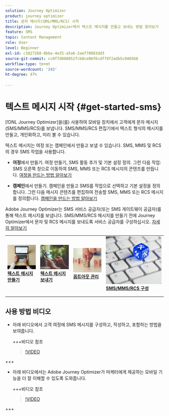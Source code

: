 ```yaml
---
solution: Journey Optimizer
product: journey optimizer
title: 문자 메시지(SMS/MMS/RCS) 시작
description: Journey Optimizer에서 텍스트 메시지를 만들고 보내는 방법 알아보기
feature: SMS
topic: Content Management
role: User
level: Beginner
exl-id: c1027268-0bbe-4e35-a5a6-2aef78083dd3
source-git-commit: cc0ffd008052fcb0ce06f6cdff0f2adb5c040568
workflow-type: tm+mt
source-wordcount: '243'
ht-degree: 47%

---
```


# 텍스트 메시지 시작 {#get-started-sms}

[!DNL Journey Optimizer]을(를) 사용하여 모바일 장치에서 고객에게 문자 메시지(SMS/MMS/RCS)를 보냅니다. SMS/MMS/RCS 편집기에서 텍스트 형식의 메시지를 만들고, 개인화하고, 미리 볼 수 있습니다.

텍스트 메시지는 여정 또는 캠페인에서 만들고 보낼 수 있습니다. SMS, MMS 및 RCS의 경우 SMS 작업을 사용합니다.

* **여정**&#x200B;에서 만들기. 여정 만들기, SMS 활동 추가 및 기본 설정 정의. 그런 다음 작업: SMS 오른쪽 창으로 이동하여 SMS, MMS 또는 RCS 메시지의 콘텐츠를 만듭니다. [여정을 만드는 방법 알아보기](../building-journeys/journey-gs.md)

* **캠페인**&#x200B;에서 만들기. 캠페인을 만들고 SMS를 작업으로 선택하고 기본 설정을 정의합니다. 그런 다음 메시지 콘텐츠를 편집하여 전송할 SMS, MMS 또는 RCS 메시지를 정의합니다. [캠페인을 만드는 방법 알아보기](../campaigns/create-campaign.md#configure)

Adobe Journey Optimizer는 SMS 서비스 공급자(또는 SMS 게이트웨이 공급자)를 통해 텍스트 메시지를 보냅니다. SMS/MMS/RCS 메시지를 만들기 전에 Journey Optimizer에서 문자 및 RCS 메시지를 보내도록 서비스 공급자를 구성하십시오. [자세히 알아보기](sms-configuration.md)

<table style="table-layout:fixed"><tr style="border: 0;">
<td>
<a href="create-sms.md">
<img alt="리드" src="../assets/do-not-localize/sms-create.jpeg">
</a>
<div><a href="create-sms.md"><strong>텍스트 메시지 만들기</strong>
</div>
<p>
</td>
<td>
<a href="send-sms.md">
<img alt="드물게" src="../assets/do-not-localize/sms-sending.jpg">
</a>
<div>
<a href="send-sms.md"><strong>텍스트 메시지 보내기</strong></a>
</div>
<p></td>
<td>
<a href="sms-opt-out.md">
<img alt="유효성 검사" src="../assets/do-not-localize/sms-opt-out.jpg">
</a>
<div>
<a href="sms-opt-out.md"><strong>옵트아웃 관리</strong></a>
</div>
<p>
</td>
<td>
<a href="sms-configuration.md">
<img alt="유효성 검사" src="../assets/do-not-localize/sms-config.jpg">
</a>
<div>
<a href="sms-configuration.md"><strong>SMS/MMS/RCS 구성</strong></a>
</div>
<p>
</td>
</tr></table>

## 사용 방법 비디오

* 아래 비디오에서 고객 여정에 SMS 메시지를 구성하고, 작성하고, 포함하는 방법을 보여줍니다.

  +++비디오 참조

  >[!VIDEO](https://video.tv.adobe.com/v/3420509?learn=on)

+++

* 아래 비디오에서는 Adobe Journey Optimizer가 마케터에게 제공하는 모바일 기능을 더 잘 이해할 수 있도록 도와줍니다.


  +++비디오 참조

  >[!VIDEO](https://video.tv.adobe.com/v/3426021?quality=12&learn=on)

+++
